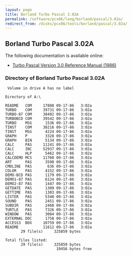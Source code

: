 ```yaml
---
layout: page
title: Borland Turbo Pascal 3.02A
permalink: /software/pcx86/lang/borland/pascal/3.02a/
redirect_from: /disks/pcx86/tools/borland/pascal/3.02a/
---
```


Borland Turbo Pascal 3.02A
--------------------------

The following documentation is available online:

- [Turbo Pascal Version 3.0 Reference Manual (1986)](http://bitsavers.org/pdf/borland/turbo_pascal/Turbo_Pascal_Version_3.0_Reference_Manual_1986.pdf)

### Directory of Borland Turbo Pascal 3.02A

     Volume in drive A has no label
    
    Directory of A:\
    
    README   COM     17808 09-17-86   3:02a
    TURBO    COM     39731 09-17-86   3:02a
    TURBO-87 COM     38402 09-17-86   3:02a
    TURBOBCD COM     39542 09-17-86   3:02a
    TURBO    MSG      1536 09-17-86   3:02a
    TINST    COM     30216 09-17-86   3:02a
    TINST    MSG      4224 09-17-86   3:02a
    GRAPH    P        3328 09-17-86   3:02a
    GRAPH    BIN      5134 09-17-86   3:02a
    CALC     PAS     11241 09-17-86   3:02a
    CALC     INC     52937 09-17-86   3:02a
    CALC     HLP      5462 09-17-86   3:02a
    CALCDEMO MCS     11760 09-17-86   3:02a
    ART      PAS      3590 09-17-86   3:02a
    CMDLINE  PAS       636 09-17-86   3:02a
    COLOR    PAS      4152 09-17-86   3:02a
    DEMO-BCD PAS      1179 09-17-86   3:02a
    DEMO1-87 PAS      6124 09-17-86   3:02a
    DEMO2-87 PAS      1447 09-17-86   3:02a
    GETDATE  PAS      1309 09-17-86   3:02a
    GETTIME  PAS      1303 09-17-86   3:02a
    LISTER   PAS      5340 09-17-86   3:02a
    SOUND    PAS      2451 09-17-86   3:02a
    SUBDIR   PAS      2468 09-17-86   3:02a
    TURTLE   PAS      7326 09-17-86   3:02a
    WINDOW   PAS      3084 09-17-86   3:02a
    EXTERNAL DOC      1758 09-17-86   3:02a
    ACCESS3  BOX     10759 09-17-86   3:02a
    README           11612 09-17-86   3:02a
           29 file(s)     325859 bytes
    
    Total files listed:
           29 file(s)     325859 bytes
                           19456 bytes free

